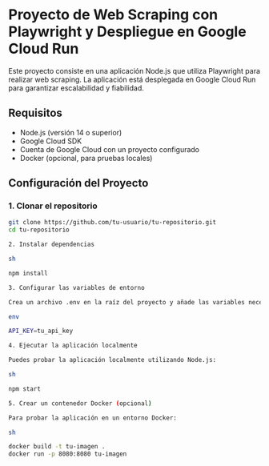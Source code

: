# Proyecto de Web Scraping con Playwright y Despliegue en Google Cloud Run

Este proyecto consiste en una aplicación Node.js que utiliza Playwright para realizar web scraping. La aplicación está desplegada en Google Cloud Run para garantizar escalabilidad y fiabilidad.

## Requisitos

- Node.js (versión 14 o superior)
- Google Cloud SDK
- Cuenta de Google Cloud con un proyecto configurado
- Docker (opcional, para pruebas locales)

## Configuración del Proyecto

### 1. Clonar el repositorio

```sh
git clone https://github.com/tu-usuario/tu-repositorio.git
cd tu-repositorio

2. Instalar dependencias

sh

npm install

3. Configurar las variables de entorno

Crea un archivo .env en la raíz del proyecto y añade las variables necesarias. Por ejemplo:

env

API_KEY=tu_api_key

4. Ejecutar la aplicación localmente

Puedes probar la aplicación localmente utilizando Node.js:

sh

npm start

5. Crear un contenedor Docker (opcional)

Para probar la aplicación en un entorno Docker:

sh

docker build -t tu-imagen .
docker run -p 8080:8080 tu-imagen
